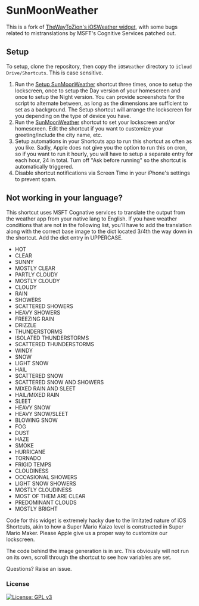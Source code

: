# SunMoonWeather

This is a fork of [TheWayToZion's iOSWeather widget](https://github.com/thewaytozion/widgets), with some bugs related to mistranslations by MSFT's Cognitive Services patched out.

## Setup

To setup, clone the repository, then copy the `iOSWeather` directory to `iCloud Drive/Shortcuts`. This is case sensitive.

1. Run the [Setup SunMoonWeather](https://www.icloud.com/shortcuts/b0215991c5f84d99985b2b1c0a5a7311) shortcut three times, once to setup the lockscreen, once to setup the Day version of your homescreen and once to setup the Night version. You can provide screenshots for the script to alternate between, as long as the dimensions are sufficient to set as a background. The Setup shortcut will arrange the lockscreen for you depending on the type of device you have.
2. Run the [SunMoonWeather](https://www.icloud.com/shortcuts/b09ca81f5a9a41c2b8f7a8b5072d173f) shortcut to set your lockscreen and/or homescreen. Edit the shortcut if you want to customize your greeting/include the city name, etc.
3. Setup automations in your Shortcuts app to run this shortcut as often as you like. Sadly, Apple does not give you the option to run this on cron, so if you want to run it hourly, you will have to setup a separate entry for each hour, 24 in total. Turn off "Ask before running" so the shortcut is automatically triggered.
4. Disable shortcut notifications via Screen Time in your iPhone's settings to prevent spam.

## Not working in your language?

This shortcut uses MSFT Cognative services to translate the output from the weather app from your native lang to English. If you have weather conditions that are not in the following list, you'll have to add the translation along with the correct base image to the dict located 3/4th the way down in the shortcut. Add the dict entry in UPPERCASE.

* HOT
* CLEAR
* SUNNY
* MOSTLY CLEAR
* PARTLY CLOUDY
* MOSTLY CLOUDY
* CLOUDY
* RAIN
* SHOWERS
* SCATTERED SHOWERS
* HEAVY SHOWERS
* FREEZING RAIN
* DRIZZLE
* THUNDERSTORMS
* ISOLATED THUNDERSTORMS
* SCATTERED THUNDERSTORMS
* WINDY
* SNOW
* LIGHT SNOW
* HAIL
* SCATTERED SNOW
* SCATTERED SNOW AND SHOWERS
* MIXED RAIN AND SLEET
* HAIL/MIXED RAIN
* SLEET
* HEAVY SNOW
* HEAVY SNOW/SLEET
* BLOWING SNOW
* FOG
* DUST
* HAZE
* SMOKE
* HURRICANE
* TORNADO
* FRIGID TEMPS
* CLOUDINESS
* OCCASIONAL SHOWERS
* LIGHT SNOW SHOWERS
* MOSTLY CLOUDINESS
* MOST OF THEM ARE CLEAR
* PREDOMINANT CLOUDS
* MOSTLY BRIGHT

Code for this widget is extremely hacky due to the limitated nature of iOS Shortcuts, akin to how a Super Mario Kaizo level is constructed in Super Mario Maker. Please Apple give us a proper way to customize our lockscreen.

The code behind the image generation is in src. This obviously will not run on its own, scroll through the shortcut to see how variables are set.

Questions? Raise an issue.

### License
[![License: GPL v3](https://img.shields.io/badge/License-GPLv3-blue.svg)](https://www.gnu.org/licenses/gpl-3.0)
